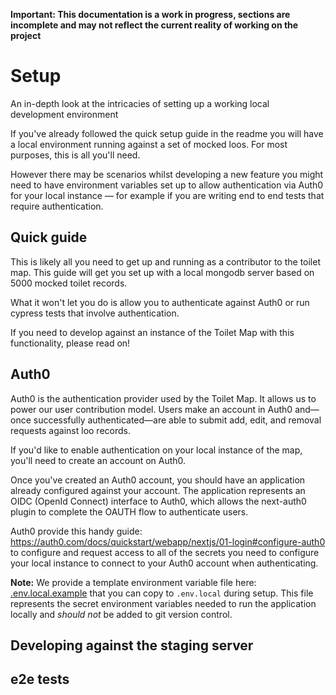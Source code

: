 **Important: This documentation is a work in progress, sections are incomplete and may not reflect the current reality of working on the project**

# Setup

An in-depth look at the intricacies of setting up a working local development environment

If you've already followed the quick setup guide in the readme you will have a local environment running against a set of mocked loos. For most purposes, this is all you'll need.

However there may be scenarios whilst developing a new feature you might need to have environment variables set up to allow authentication via Auth0 for your local instance — for example if you are writing end to end tests that require authentication.

## Quick guide

This is likely all you need to get up and running as a contributor to the toilet map. This guide will get you set up with a local mongodb server based on 5000 mocked toilet records.

What it won't let you do is allow you to authenticate against Auth0 or run cypress tests that involve authentication.

If you need to develop against an instance of the Toilet Map with this functionality, please read on!

## Auth0

Auth0 is the authentication provider used by the Toilet Map. It allows us to power our user contribution model. Users make an account in Auth0 and—once successfully authenticated—are able to submit add, edit, and removal requests against loo records.

If you'd like to enable authentication on your local instance of the map, you'll need to create an account on Auth0.

Once you've created an Auth0 account, you should have an application already configured against your account. The application represents an OIDC (OpenId Connect) interface to Auth0, which allows the next-auth0 plugin to complete the OAUTH flow to authenticate users.

Auth0 provide this handy guide: https://auth0.com/docs/quickstart/webapp/nextjs/01-login#configure-auth0 to configure and request access to all of the secrets you need to configure your local instance to connect to your Auth0 account when authenticating.

**Note:** We provide a template environment variable file here: [.env.local.example](../.env.local.example) that you can copy to `.env.local` during setup. This file represents the secret environment variables needed to run the application locally and _should not_ be added to git version control.

## Developing against the staging server

## e2e tests
